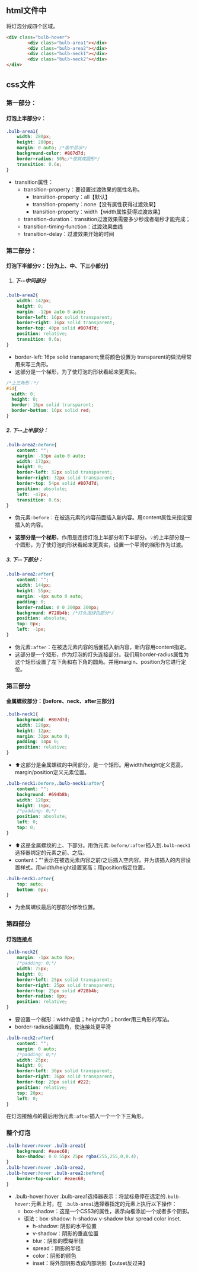 ## html文件中

将灯泡分成四个区域。

```html
<div class="bulb-hover">
		<div class="bulb-area1"></div>
		<div class="bulb-area2"></div>
		<div class="bulb-neck1"></div>
		<div class="bulb-neck2"></div>
</div>
```

## css文件

### 第一部分：

#### 灯泡上半部分💡：

```css
.bulb-area1{
	width: 280px;
	height: 280px;
	margin: 0 auto; /*居中显示*/
	background-color: #807d7d;
	border-radius: 50%;/*使其成圆形*/
	transition: 0.6s;
}
```

- transition属性：
  - transition-property：要设置过渡效果的属性名称。
    - transition-property：all【默认】
    - transition-property：none【没有属性获得过渡效果】
    - transition-property：width【width属性获得过渡效果】
  - transition-duration：transition过渡效果需要多少秒或者毫秒才能完成；
  - transition-timing-function：过渡效果曲线
  - transition-delay：过渡效果开始的时间

### 第二部分：

#### 灯泡下半部分💡：【分为上、中、下三小部分】

1. ##### 下--中间部分

```css
.bulb-area2{
	width: 142px;
	height: 0;
	margin: -12px auto 0 auto;
	border-left: 16px solid transparent;
	border-right: 16px solid transparent;
	border-top: 40px solid #807d7d;
	position: relative;
	transition: 0.6s;
}
```

- border-left: 16px solid transparent;里将颜色设置为 transparent的做法经常用来写三角形。
- 这部分是一个梯形，为了使灯泡的形状看起来更真实。

```css
/*上三角形：*/
#id{
  width: 0;
  height: 0;
  border: 16px solid transparent;
  border-bottom: 16px solid red;
}
```

##### 2.  下--上半部分：

```css
.bulb-area2:before{
	content: "";
	margin: -93px auto 0 auto;
	width: 172px;
	height: 0;
	border-left: 32px solid transparent;
	border-right: 32px solid transparent;
	border-top: 54px solid #807d7d;
	position: absolute;
	left: -47px;
	transition: 0.6s;
}
```

- 伪元素`:before`：在被选元素的内容前面插入新内容。用content属性来指定要插入的内容。

- **这部分是一个梯形**，作用是连接灯泡上半部分和下半部分。💡的上半部分是一个圆形，为了使灯泡的形状看起来更真实，设置一个平滑的梯形作为过渡。

##### 3. 下--下部分：

```css
.bulb-area2:after{
	content: "";
	width: 144px;
	height: 55px;
	margin: -4px auto 0 auto;
	padding: 0;
	border-radius: 0 0 200px 200px;
	background: #728b4b; /*灯头浅绿色部分*/
	position: absolute;
	top: 0px;
	left: -1px;
}
```

- 伪元素`:after`：在被选元素内容的后面插入新内容，新内容用content指定。
- 这部分是一个矩形，作为灯泡的灯头连接部分。我们用border-radius属性为这个矩形设置了左下角和右下角的圆角。并用margin、position为它进行定位。

### 第三部分

#### 金属螺纹部分：【before、neck、after三部分】

```css
.bulb-neck1{
	background: #807d7d;
	width: 120px;
	height: 12px;
	margin: 32px auto 0;
	padding: 14px 0;
	position: relative;
}
```

- ⬆️这部分是金属螺纹的中间部分，是一个矩形。用width/height定义宽高，margin/position定义元素位置。

```css
.bulb-neck1:before,.bulb-neck1:after{
	content: "";
	background: #694b8b;
	width: 120px;
	height: 16px;
	/*padding: 0;*/
	position: absolute;
	left: 0;
	top: 0;
}
```

- ⬆️这是金属螺纹的上、下部分。用伪元素`:before/:after`插入到`.bulb-neck1`选择器绑定的元素之前、之后。
- content：""表示在被选元素内容之前/之后插入空内容。并为该插入的内容设置样式。用width/height设置宽高；用position指定位置。

```css
.bulb-neck1:after{
	top: auto;
	bottom: 0px;
}
```

- 为金属螺纹最后的那部分修改位置。

### 第四部分

#### 灯泡连接点

```css
.bulb-neck2{
	margin: -1px auto 0px;
	/*padding: 0;*/
	width: 75px;
	height: 0;
	border-left: 25px solid transparent;
	border-right: 25px solid transparent;
	border-top: 25px solid #728b4b;
	border-radius: 8px;
	position: relative;
}
```

- 要设置一个梯形：width设值；height为0；border用三角形的写法。
- border-radius设置圆角，使连接处更平滑

```css
.bulb-neck2:after{
	content: "";
	margin: 0 auto;
	/*padding: 0;*/
	width: 25px;
	height: 0;
	border-left: 36px solid transparent;
	border-right: 36px solid transparent;
	border-top: 20px solid #222;
	position: relative;
	top: 20px;
	left: 0;
}
```

在灯泡接触点的最后用伪元素`:after`插入一个一个下三角形。

### 整个灯泡

```css
.bulb-hover:hover .bulb-area1{
	background: #eaec68;
	box-shadow: 0 0 55px 25px rgba(255,255,0,0.4);
}
.bulb-hover:hover .bulb-area2,
.bulb-hover:hover .bulb-area2:before{
	border-top-color: #eaec68;
}
```

- .bulb-hover:hover .bulb-area1选择器表示：将鼠标悬停在选定的`.bulb-hover:`元素上时，在` .bulb-area1`选择器指定的元素上执行以下操作：
  - box-shadow：这是一个CSS3的属性，表示向框添加一个或者多个阴影。
  - 语法：box-shadow: h-shadow  v-shadow  blur  spread  color  inset.
    - h-shadow: 阴影的水平位置
    -  v-shadow：阴影的垂直位置
    - blur：阴影的模糊半径
    -  spread：阴影的半径
    - color：阴影的颜色
    - inset：将外部阴影改成内部阴影【outset反过来】